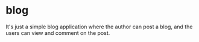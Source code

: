 # blog
It's just a simple blog application where the author can post a blog, and the users can view and comment on the post.

